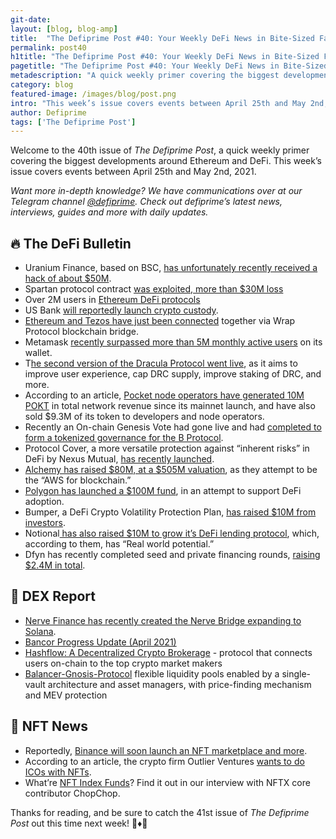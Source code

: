 ```yaml
---
git-date:
layout: [blog, blog-amp]
title:  "The Defiprime Post #40: Your Weekly DeFi News in Bite-Sized Fashion"
permalink: post40
h1title: "The Defiprime Post #40: Your Weekly DeFi News in Bite-Sized Fashion"
pagetitle: "The Defiprime Post #40: Your Weekly DeFi News in Bite-Sized Fashion"
metadescription: "A quick weekly primer covering the biggest developments around Ethereum and DeFi. This week’s issue covers events between April 25th and May 2nd, 2021"
category: blog
featured-image: /images/blog/post.png
intro: "This week’s issue covers events between April 25th and May 2nd, 2021"
author: Defiprime
tags: ['The Defiprime Post']
---
```


Welcome to the 40th issue of _The Defiprime Post_, a quick weekly primer covering the biggest developments around Ethereum and DeFi. This week’s issue covers events between April 25th and May 2nd, 2021.

_Want more in-depth knowledge? We have communications over at our Telegram channel [@defiprime](https://t.me/defiprime). Check out defiprime’s latest news, interviews, guides and more with daily updates._


## 🔥 The DeFi Bulletin

*   Uranium Finance, based on BSC, [has unfortunately recently received a hack of about $50M](https://cointelegraph.com/news/50m-reportedly-stolen-from-bsc-based-uranium-finance?utm_source=Telegram&utm_medium=social).
*   Spartan protocol contract [was exploited, more than $30M loss](https://peckshield.medium.com/the-spartan-incident-root-cause-analysis-a0324cb4b42a)
*   Over 2M users in [Ethereum DeFi protocols](https://duneanalytics.com/rchen8/defi-users-over-time) 
*   US Bank [will reportedly launch crypto custody](https://www.theblockcrypto.com/linked/102985/us-bank-will-launch-crypto-custody-pending-compliance-tests?utm_source=rss&utm_medium=rss).
*   [Ethereum and Tezos have just been connected](https://cointelegraph.com/news/ethereum-and-tezos-connected-via-blockchain-bridge) together via Wrap Protocol blockchain bridge.
*   Metamask [recently surpassed more than 5M monthly active users](https://consensys.net/blog/metamask/metamask-surpasses-5-million-monthly-active-users/) on its wallet.
*   T[he second version of the Dracula Protocol went live](https://draculaprotocol.medium.com/dracula-protocol-v2-is-live-639a78f88749), as it aims to improve user experience, cap DRC supply, improve staking of DRC, and more.
*   According to an article, [Pocket node operators have generated 10M POKT](https://medium.com/pocket-network/since-pockets-mainnet-launch-node-operators-have-generated-10m-pokt-in-network-revenue-that-has-a434607b7a81) in total network revenue since its mainnet launch, and have also sold $9.3M of its token to developers and node operators.
*   Recently an On-chain Genesis Vote had gone live and had [completed to form a tokenized governance for the B Protocol](https://medium.com/b-protocol/the-on-chain-genesis-vote-is-live-701a2c3d3733).
*   Protocol Cover, a more versatile protection against “inherent risks” in DeFi by Nexus Mutual, [has recently launched](https://medium.com/nexus-mutual/nexus-is-growing-protocol-cover-is-live-56752446ec57).
*   [Alchemy has raised $80M, at a $505M valuation](https://techcrunch.com/2021/04/28/alchemy-raises-80m-at-a-505m-valuation-to-be-the-aws-for-blockchain/), as they attempt to be the “AWS for blockchain.”
*   [Polygon has launched a $100M fund](https://www.coindesk.com/polygon-launches-100m-fund-to-support-defi-adoption), in an attempt to support DeFi adoption.
*   Bumper, a DeFi Crypto Volatility Protection Plan, [has raised $10M from investors](https://www.coindesk.com/bumper-a-defi-based-crypto-volatility-protection-plan-raises-10m).
*   Notional[ has also raised $10M to grow it’s DeFi lending protocol](https://www.coindesk.com/notional-raises-10m-to-grow-defi-lending-protocol-with-real-world-potential), which, according to them, has “Real world potential.”
*   Dfyn has recently completed seed and private financing rounds, [raising $2.4M in total](https://dfyn-network.medium.com/dfyn-completes-seed-and-private-financing-rounds-raising-2-4-million-9214f9839ad6).

## 💱 DEX Report

*   [Nerve Finance has recently created the Nerve Bridge expanding to Solana](https://nervefinance.medium.com/announcing-nerve-finance-on-solana-dc0dbea4640b?s=09).
*   [Bancor Progress Update (April 2021)](https://blog.bancor.network/bancor-progress-update-april-2021-35fb95656267)
*   [Hashflow: A Decentralized Crypto Brokerage](https://medium.com/dragonfly-research/hashflow-a-decentralized-crypto-brokerage-f578b9acd4c2) - protocol that connects users on-chain to the top crypto market makers
*   [Balancer-Gnosis-Protocol](https://medium.com/balancer-protocol/the-crypto-cinematic-universe-crossover-event-of-the-summer-balancer-gnosis-protocol-bgp-638568aa0385) flexible liquidity pools enabled by a single-vault architecture and asset managers, with price-finding mechanism and MEV protection

## 💎 NFT News

*   Reportedly, [Binance will soon launch an NFT marketplace and more](https://www.cnbc.com/2021/04/27/bitcoin-cryptocurrency-exchange-binance-to-launch-nft-marketplace.html).
*   According to an article, the crypto firm Outlier Ventures [wants to do ICOs with NFTs](https://decrypt.co/69259/nft-icos-outlier-ventures-nftspa).
*   What’re [NFT Index Funds](https://defiprime.com/nftx)? Find it out in our interview with NFTX core contributor ChopChop.

Thanks for reading, and be sure to catch the 41st issue of _The Defiprime Post_ out this time next week! 👋♦️👋
